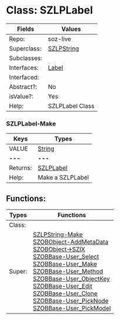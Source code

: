 
# Class:	SZLPLabel

| Fields | Values |
| --------- | --------- |
| Repo: | soz-live |
| Superclass: | [SZLPString](SZLPString.html) |
| Subclasses: |  |
| Interfaces: | [Label](Label.html) |
| Interfaced: |  |
| Abstract?: | No |
| isValue?: | Yes |
| Help: | SZLPLabel Class |

### SZLPLabel-Make

| Keys | Types |
| --------- | --------- |
| VALUE | [String](String.html) |
| **---** | **---** |
| Returns: | [SZLPLabel](SZLPLabel.html) |
| Help: | Make a SZLPLabel |


## Functions:

| Types | Functions |
| --------- | --------- |
| Class: |  |
| Super: | [SZLPString-Make](SZLPString.html) <br> [SZOBObject-AddMetaData](SZOBObject.html) <br> [SZOBObject->SZIX](SZOBObject.html) <br> [SZOBBase-User_Select](SZOBBase.html) <br> [SZOBBase-User_Make](SZOBBase.html) <br> [SZOBBase-User_Method](SZOBBase.html) <br> [SZOBBase-User_ObjectKey](SZOBBase.html) <br> [SZOBBase-User_Edit](SZOBBase.html) <br> [SZOBBase-User_Clone](SZOBBase.html) <br> [SZOBBase-User_PickNode](SZOBBase.html) <br> [SZOBBase-User_PickModel](SZOBBase.html) |


